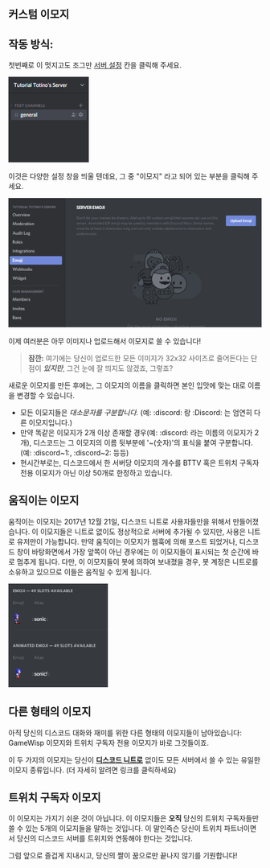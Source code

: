 <!-- TITLE: 이모지 -->
<!-- SUBTITLE: 그림은 천 자의 글만큼의 가치를 합니다. 그러니 우리만의 이모지를 만들어 보는건 어떨까요? 고맙게도, 디스코드는 거의 모든 이미지를 빠르고 쉽게 커스텀 이모티콘으로 변경하는 방법을 제공합니다! -->

## 커스텀 이모지

## **작동 방식:**
첫번째로 이 멋지고도 조그만 [서버 설정](/server-settings) 칸을 클릭해 주세요.

![서버 설정으로 들어가는 방법](/uploads/server-settings/accessing-server-settings.gif "서버 설정으로 들어가는 방법")

이것은 다양한 설정 창을 띄울 텐데요, 그 중 "이모지" 라고 되어 있는 부분을 클릭해 주세요.

![이모지 버튼](/uploads/emoji/emoji-button.gif "이모지 버튼")

이제 여러분은 아무 이미지나 업로드해서 이모지로 쓸 수 있습니다!

>**잠깐:** 여기에는 당신이 업로드한 모든 이미지가 32x32 사이즈로 줄어든다는 단점이 ***있지만***, 그건 눈에 잘 띄지도 않겠죠, 그렇죠?

새로운 이모지를 만든 후에는, 그 이모지의 이름을 클릭하면 본인 입맛에 맞는 대로 이름을 변경할 수 있습니다.

* 모든 이모지들은 *대소문자를 구분합니다.* (예: :discord: 랑 :Discord: 는 엄연히 다른 이모지입니다.)
* 만약 똑같은 이모지가 2개 이상 존재할 경우(예: :discord: 라는 이름의 이모지가 2개), 디스코드는 그 이모지의 이름 뒷부분에 '~(숫자)'의 표식을 붙여 구분합니다. (예: :discord~1:, :discord~2: 등등)
* 현시간부로는, 디스코드에서 한 서버당 이모지의 개수를 BTTV 혹은 트위치 구독자 전용 이모지가 아닌 이상 50개로 한정하고 있습니다.

## 움직이는 이모지

움직이는 이모지는 2017년 12월 21일, 디스코드 니트로 사용자들만을 위해서 만들어졌습니다. 이 이모지들은 니트로 없이도 정상적으로 서버에 추가될 수 있지만, 사용은 니트로 유저만이 가능합니다. 만약 움직이는 이모지가 웹훅에 의해 포스트 되었거나, 디스코드 창이 바탕화면에서 가장 앞쪽이 아닌 경우에는 이 이모지들이 표시되는 첫 순간에 바로 멈추게 됩니다. 다만, 이 이모지들이 봇에 의하여 보내졌을 경우, 봇 계정은 니트로를 소유하고 있으므로 이들은 움직일 수 있게 됩니다.

![움직이는 이모지](/uploads/emoji/animated-emoji.gif "움직이는 이모지")

## 다른 형태의 이모지

아직 당신의 디스코드 대화와 재미를 위한 다른 형태의 이모지들이 남아있습니다: GameWisp 이모지와 트위치 구독자 전용 이모지가 바로 그것들이죠.

이 두 가지의 이모지는 당신이 [**디스코드 니트로**](/nitro) 없이도 모든 서버에서 쓸 수 있는 유일한 이모지 종류입니다. (더 자세히 알려면 링크를 클릭하세요)

## 트위치 구독자 이모지
이 이모지는 가지기 쉬운 것이 아닙니다. 이 이모지들은 **오직** 당신의 트위치 구독자들만 쓸 수 있는 5개의 이모지들을 말하는 것입니다. 이 말인즉슨 당신이 트위치 파트너이면서 당신의 디스코드 서버를 트위치와 연동해야 한다는 것입니다.

그럼 앞으로 즐겁게 지내시고, 당신의 짤이 꿈으로만 끝나지 않기를 기원합니다!